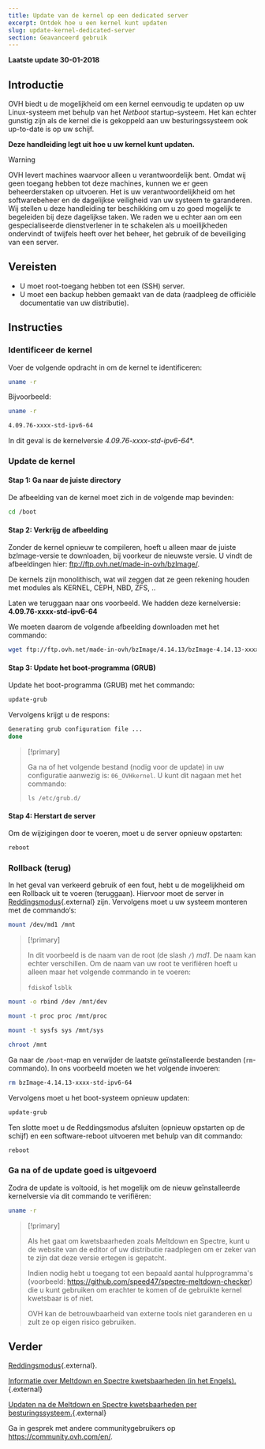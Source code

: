 ```yaml
---
title: Update van de kernel op een dedicated server
excerpt: Ontdek hoe u een kernel kunt updaten
slug: update-kernel-dedicated-server
section: Geavanceerd gebruik
---
```


**Laatste update 30-01-2018**

## Introductie

OVH biedt u de mogelijkheid om een kernel eenvoudig te updaten op uw Linux-systeem met behulp van het *Netboot* startup-systeem. Het kan echter gunstig zijn als de kernel die is gekoppeld aan uw besturingssysteem ook up-to-date is op uw schijf.

**Deze handleiding legt uit hoe u uw kernel kunt updaten.**

> [!warning]
>
> OVH levert machines waarvoor alleen u verantwoordelijk bent. Omdat wij geen toegang hebben tot deze machines, kunnen we er geen beheerderstaken op uitvoeren. Het is uw verantwoordelijkheid om het softwarebeheer en de dagelijkse veiligheid van uw systeem te garanderen.
> Wij stellen u deze handleiding ter beschikking om u zo goed mogelijk te begeleiden bij deze dagelijkse taken. We raden we u echter aan om een gespecialiseerde dienstverlener in te schakelen als u moeilijkheden ondervindt of twijfels heeft over het beheer, het gebruik of de beveiliging van een server.
>

## Vereisten

- U moet root-toegang hebben tot een (SSH) server.
- U moet een backup hebben gemaakt van de data (raadpleeg de officiële documentatie van uw distributie). 

## Instructies

### Identificeer de kernel

Voer de volgende opdracht in om de kernel te identificeren:

```sh
uname -r
```

Bijvoorbeeld:

```sh
uname -r

4.09.76-xxxx-std-ipv6-64
```

In dit geval is de kernelversie *4.09.76-xxxx-std-ipv6-64*\*.

### Update de kernel

#### Stap 1: Ga naar de juiste directory

De afbeelding van de kernel moet zich in de volgende map bevinden:

```sh
cd /boot
```

#### Stap 2: Verkrijg de afbeelding  

Zonder de kernel opnieuw te compileren, hoeft u alleen maar de juiste bzImage-versie te downloaden, bij voorkeur de nieuwste versie. U vindt de afbeeldingen hier: <ftp://ftp.ovh.net/made-in-ovh/bzImage/>. 

De kernels zijn monolithisch, wat wil zeggen dat ze geen rekening houden met modules als KERNEL, CEPH, NBD, ZFS, ..

Laten we teruggaan naar ons voorbeeld. We hadden deze kernelversie:  **4.09.76-xxxx-std-ipv6-64**

We moeten daarom de volgende afbeelding downloaden met het commando:

```sh
wget ftp://ftp.ovh.net/made-in-ovh/bzImage/4.14.13/bzImage-4.14.13-xxxx-std-ipv6-64
```

#### Stap 3: Update het boot-programma (GRUB)

Update het boot-programma (GRUB) met het commando: 

```sh
update-grub
```

Vervolgens krijgt u de respons: 

```sh
Generating grub configuration file ...
done
```

> [!primary]
>
> Ga na of het volgende bestand (nodig voor de update) in uw configuratie aanwezig is: `06_OVHkernel`. U kunt dit nagaan met het commando: 
>
> `ls /etc/grub.d/`
>

#### Stap 4: Herstart de server 

Om de wijzigingen door te voeren, moet u de server opnieuw opstarten: 

```sh
reboot
```

### Rollback (terug)

In het geval van verkeerd gebruik of een fout, hebt u de mogelijkheid om een Rollback uit te voeren (teruggaan). Hiervoor moet de server in [Reddingsmodus](https://docs.ovh.com/fr/dedicated/ovh-rescue/){.external} zijn.  Vervolgens moet u uw systeem monteren met de commando‘s: 

```sh
mount /dev/md1 /mnt
```

> [!primary]
>
> In dit voorbeeld is de naam van de root (de slash `/`) *md1*.    De naam kan echter verschillen.  Om de naam van uw root te verifiëren hoeft u alleen maar het volgende commando in te voeren: 
>
> `fdisk`of `lsblk`
>

```sh
mount -o rbind /dev /mnt/dev
```

```sh
mount -t proc proc /mnt/proc
```

```sh
mount -t sysfs sys /mnt/sys
```

```sh
chroot /mnt
```

Ga naar de `/boot`-map en verwijder de laatste geïnstalleerde bestanden (`rm`-commando). In ons voorbeeld moeten we het volgende invoeren: 

```sh
rm bzImage-4.14.13-xxxx-std-ipv6-64
```

Vervolgens moet u het boot-systeem opnieuw updaten: 

```sh
update-grub
```

Ten slotte moet u de Reddingsmodus afsluiten (opnieuw opstarten op de schijf) en een software-reboot uitvoeren met behulp van dit commando:

```sh
reboot
```

### Ga na of de update goed is uitgevoerd

Zodra de update is voltooid, is het mogelijk om de nieuw geïnstalleerde kernelversie via dit commando te verifiëren:

```sh
uname -r
```

> [!primary]
>
> Als het gaat om kwetsbaarheden zoals Meltdown en Spectre, kunt u de website van de editor of uw distributie raadplegen om er zeker van te zijn dat deze versie ertegen is gepatcht.
>
> Indien nodig hebt u toegang tot een bepaald aantal hulpprogramma's (voorbeeld: <https://github.com/speed47/spectre-meltdown-checker>) die u kunt gebruiken om erachter te komen of de gebruikte kernel kwetsbaar is of niet.
>
> OVH kan de betrouwbaarheid van externe tools niet garanderen en u zult ze op eigen risico gebruiken.
>

## Verder

[Reddingsmodus](https://docs.ovh.com/gb/en/dedicated/ovh-rescue/){.external}.

[Informatie over Meltdown en Spectre kwetsbaarheden (in het Engels).](https://docs.ovh.com/fr/dedicated/information-about-meltdown-spectre-vulnerability-fixes/){.external}

[Updaten na de Meltdown en Spectre kwetsbaarheden per besturingssysteem.](https://docs.ovh.com/fr/dedicated/meltdown-spectre-kernel-update-per-operating-system/){.external}

Ga in gesprek met andere communitygebruikers op <https://community.ovh.com/en/>.